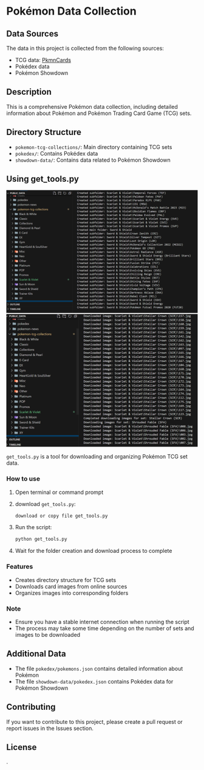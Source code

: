 # Pokémon Data Collection

## Data Sources

The data in this project is collected from the following sources:

- TCG data: [PkmnCards](https://pkmncards.com/sets/)
- Pokédex data
- Pokémon Showdown

## Description

This is a comprehensive Pokémon data collection, including detailed information about Pokémon and Pokémon Trading Card Game (TCG) sets.

## Directory Structure

- `pokemon-tcg-collections/`: Main directory containing TCG sets
- `pokedex/`: Contains Pokédex data
- `showdown-data/`: Contains data related to Pokémon Showdown

## Using get_tools.py

![Demo Run Tools](/screenshots/demo_create_folder.png)
![Demo Run Tools](/screenshots/demo_download.png)

`get_tools.py` is a tool for downloading and organizing Pokémon TCG set data.

### How to use

1. Open terminal or command prompt

2. download `get_tools.py`:

   ```bash
   download or copy file get_tools.py
   ```

3. Run the script:

   ```bash
   python get_tools.py
   ```

4. Wait for the folder creation and download process to complete

### Features

- Creates directory structure for TCG sets
- Downloads card images from online sources
- Organizes images into corresponding folders

### Note

- Ensure you have a stable internet connection when running the script
- The process may take some time depending on the number of sets and images to be downloaded

## Additional Data

- The file `pokedex/pokemons.json` contains detailed information about Pokémon
- The file `showdown-data/pokedex.json` contains Pokédex data for Pokémon Showdown

## Contributing

If you want to contribute to this project, please create a pull request or report issues in the Issues section.

## License

.
